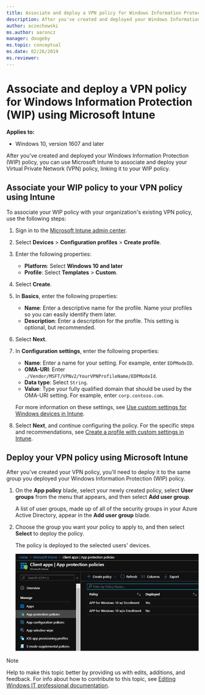 ```yaml
---
title: Associate and deploy a VPN policy for Windows Information Protection (WIP) using the Azure portal for Microsoft Intune 
description: After you've created and deployed your Windows Information Protection (WIP) policy, use Microsoft Intune to link it to your Virtual Private Network (VPN) policy
author: aczechowski
ms.author: aaroncz
manager: dougeby
ms.topic: conceptual
ms.date: 02/26/2019
ms.reviewer: 
---
```


# Associate and deploy a VPN policy for Windows Information Protection (WIP) using Microsoft Intune

**Applies to:**

- Windows 10, version 1607 and later

After you've created and deployed your Windows Information Protection (WIP) policy, you can use Microsoft Intune to associate and deploy your Virtual Private Network (VPN) policy, linking it to your WIP policy.
 
## Associate your WIP policy to your VPN policy using Intune

To associate your WIP policy with your organization's existing VPN policy, use the following steps:

1. Sign in to the [Microsoft Intune admin center](https://go.microsoft.com/fwlink/?linkid=2109431).
2. Select **Devices** > **Configuration profiles** > **Create profile**.
3. Enter the following properties:

    - **Platform**: Select **Windows 10 and later**
    - **Profile**: Select **Templates** > **Custom**.

4. Select **Create**.
5. In **Basics**, enter the following properties:

    - **Name**: Enter a descriptive name for the profile. Name your profiles so you can easily identify them later. 
    - **Description**: Enter a description for the profile. This setting is optional, but recommended.

6. Select **Next**.
7. In **Configuration settings**, enter the following properties:

    - **Name**: Enter a name for your setting. For example, enter `EDPModeID`.
    - **OMA-URI**: Enter `./Vendor/MSFT/VPNv2/YourVPNProfileName/EDPModeId`.
    - **Data type**: Select `String`.
    - **Value**: Type your fully qualified domain that should be used by the OMA-URI setting. For example, enter `corp.contoso.com`.

    For more information on these settings, see [Use custom settings for Windows devices in Intune](/mem/intune/configuration/custom-settings-windows-10).

8. Select **Next**, and continue configuring the policy. For the specific steps and recommendations, see [Create a profile with custom settings in Intune](/mem/intune/configuration/custom-settings-configure).

## Deploy your VPN policy using Microsoft Intune

After you've created your VPN policy, you'll need to deploy it to the same group you deployed your Windows Information Protection (WIP) policy.

1.  On the **App policy** blade, select your newly created policy, select **User groups** from the menu that appears, and then select **Add user group**.

    A list of user groups, made up of all of the security groups in your Azure Active Directory, appear in the **Add user group** blade.

2. Choose the group you want your policy to apply to, and then select **Select** to deploy the policy.

    The policy is deployed to the selected users' devices.

    ![Microsoft Intune: Pick your user groups that should get the policy when it's deployed.](images/wip-azure-add-user-groups.png)

>[!NOTE]
>Help to make this topic better by providing us with edits, additions, and feedback. For info about how to contribute to this topic, see [Editing Windows IT professional documentation](https://github.com/Microsoft/windows-itpro-docs/blob/master/CONTRIBUTING.md).

